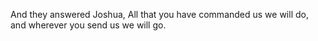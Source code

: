 And they answered Joshua, All that you have commanded us we will do, and wherever you send us we will go.
